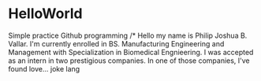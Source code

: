 # HelloWorld
Simple practice Github programming
/* Hello my name is Philip Joshua B. Vallar. I'm currently enrolled in BS. Manufacturing Engineering and Management with Specialization in Biomedical Engnieering. I was accepted as an intern in two prestigious companies. In one of those companies, I've found love... joke lang
